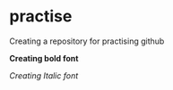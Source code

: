 # practise
Creating a repository for practising github

**Creating bold font**

*Creating Italic font*
